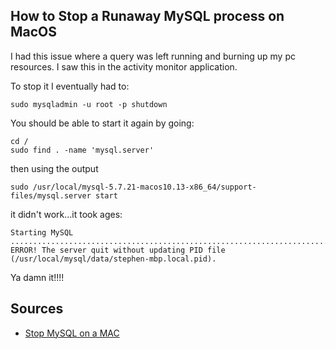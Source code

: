 ## How to Stop a Runaway MySQL process on MacOS

I had this issue where a query was left running and burning up my pc resources.
I saw this in the activity monitor application.

To stop it I eventually had to:

    sudo mysqladmin -u root -p shutdown

You should be able to start it again by going:

    cd /
    sudo find . -name 'mysql.server'

then using the output

    sudo /usr/local/mysql-5.7.21-macos10.13-x86_64/support-files/mysql.server start

it didn't work...it took ages:

    Starting MySQL
    .................................................................................................... ERROR! The server quit without updating PID file (/usr/local/mysql/data/stephen-mbp.local.pid).

Ya damn it!!!!

## Sources

* [Stop MySQL on a MAC](https://stackoverflow.com/questions/100948/how-do-you-stop-mysql-on-a-mac-os-install)